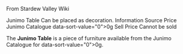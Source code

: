 From Stardew Valley Wiki

Junimo Table Can be placed as decoration. Information Source Price Junimo Catalogue data-sort-value="0"&gt;0g Sell Price Cannot be sold

The **Junimo Table** is a piece of furniture available from the Junimo Catalogue for data-sort-value="0"&gt;0g.